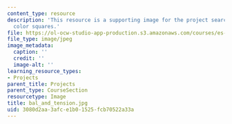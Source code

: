```yaml
---
content_type: resource
description: 'This resource is a supporting image for the project searching for tension:
  color squares.'
file: https://ol-ocw-studio-app-production.s3.amazonaws.com/courses/es-298-art-of-color-spring-2005/3080d2aa3afce1b01525fcb70522a33a_bal_and_tension.jpg
file_type: image/jpeg
image_metadata:
  caption: ''
  credit: ''
  image-alt: ''
learning_resource_types:
- Projects
parent_title: Projects
parent_type: CourseSection
resourcetype: Image
title: bal_and_tension.jpg
uid: 3080d2aa-3afc-e1b0-1525-fcb70522a33a
---
```

